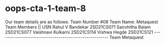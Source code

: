 # oops-cta-1-team-8
Our team details are as follows:  Team Number #08 Team Name: Metaquest Team Members          ||         USN Rahul V Bandekar              2SD21CS071 Sairohitha Balam                2SD21CS077 Vaishnavi Kulkarni              2SD21CS114 Vishwa Hegde                    2SD21CS121  ------------------------------------------------------- Team Metaquest
